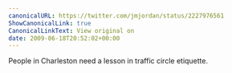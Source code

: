 ```yaml
---
canonicalURL: https://twitter.com/jmjordan/status/2227976561
ShowCanonicalLink: true
CanonicalLinkText: View original on
date: 2009-06-18T20:52:02+00:00
---
```

People in Charleston need a lesson in traffic circle etiquette.